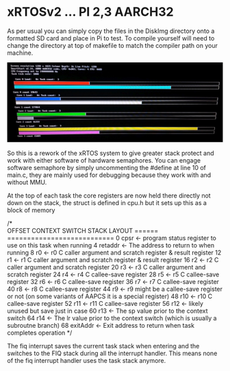 
# xRTOSv2 ... PI 2,3 AARCH32
As per usual you can simply copy the files in the DiskImg directory onto a formatted SD card and place in Pi to test.
To compile yourself will need to change the directory at top of makefile to match the compiler path on your machine. 
>
![](https://github.com/LdB-ECM/Docs_and_Images/blob/master/Images/xRTOS_SEMS.jpg?raw=true)
>
So this is a rework of the xRTOS system to give greater stack protect and work with either software of hardware semaphores.
You can engage software semaphore by simply uncommenting the #define at line 10 of main.c, they are mainly used for debugging because they work with and without MMU.

At the top of each task the core registers are now held there directly not down on the stack, the struct is defined in cpu.h but it sets up this as a block of memory

/*      
OFFSET        CONTEXT SWITCH STACK LAYOUT
======	      ===========================
0			cpsr		<- program status register to use on this task when running
4			retaddr		<- The address to return to when running
8			r0			<- r0	C caller argument and scratch register & result register
12			r1			<- r1	C caller argument and scratch register & result register
16			r2			<- r2	C caller argument and scratch register
20			r3			<- r3	C caller argument and scratch register
24			r4			<- r4	C callee-save register
28			r5			<- r5	C callee-save register
32			r6			<- r6	C callee-save register
36			r7			<- r7	C callee-save register
40			r8			<- r8	C callee-save register
44			r9			<- r9	might be a callee-save register or not (on some variants of AAPCS it is a special register)
48			r10			<- r10	C callee-save register
52			r11			<- r11	C callee-save register
56			r12			<- likely unused but save just in case
60			r13			<- The sp value prior to the context switch 
64			r14			<- The lr value prior to the context switch (which is usually a subroutne branch)
68			exitAddr	<- Exit address to return when task completes operation
*/

The fiq interrupt saves the current task stack when entering and the switches to the FIQ stack during all the interrupt handler. This means none of the fiq interrupt handler uses the task stack anymore.

